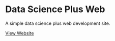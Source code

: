 # Data Science Plus Web

A simple data science plus web development site.

[View Website](http://dsfaisal.com/DataSciencePlusWeb)
